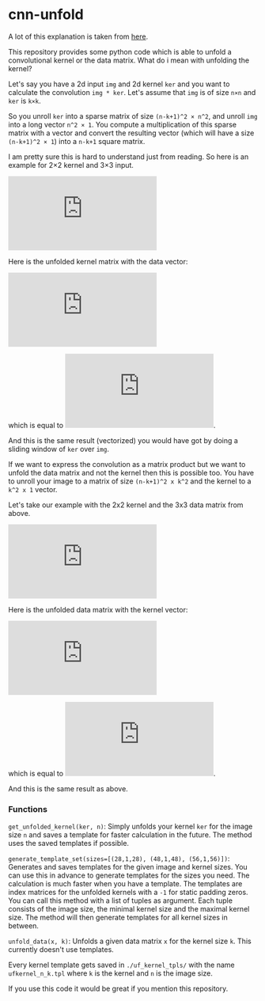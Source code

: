 # cnn-unfold
A lot of this explanation is taken from [here](https://stackoverflow.com/a/44039201).

This repository provides some python code which is able to unfold a convolutional kernel or the data matrix.
What do i mean with unfolding the kernel?

Let's say you have a 2d input `img` and 2d kernel `ker` and you want to calculate the convolution `img * ker`. Let's assume that `img` is of size `n×n` and `ker` is `k×k`.

So you unroll `ker` into a sparse matrix of size `(n-k+1)^2 × n^2`, and unroll `img` into a long vector `n^2 × 1`. You compute a multiplication of this sparse matrix with a vector and convert the resulting vector (which will have a size `(n-k+1)^2 × 1`) into a `n-k+1` square matrix.

I am pretty sure this is hard to understand just from reading. So here is an example for 2×2 kernel and 3×3 input.

![1]

Here is the unfolded kernel matrix with the data vector:

![2]

which is equal to ![3].

And this is the same result (vectorized) you would have got by doing a sliding window of `ker` over `img`.

If we want to express the convolution as a matrix product but we want to unfold the data matrix and not the kernel then this is possible too.
You have to unroll your image to a matrix of size `(n-k+1)^2 x k^2` and the kernel to a `k^2 x 1` vector.

Let's take our example with the 2x2 kernel and the 3x3 data matrix from above.

![1]

Here is the unfolded data matrix with the kernel vector:

![4]


which is equal to ![5].

And this is the same result as above.




### Functions

`get_unfolded_kernel(ker, n)`:
Simply unfolds your kernel `ker` for the image size `n` and saves a template for faster calculation in the future. The method uses the saved templates if possible.

`generate_template_set(sizes=[(28,1,28), (48,1,48), (56,1,56)])`:
Generates and saves templates for the given image and kernel sizes.
You can use this in advance to generate templates for the sizes you need. The calculation is much faster when you have a template. The templates are index matrices for the unfolded kernels with a `-1` for static padding zeros.
You can call this method with a list of tuples as argument.
Each tuple consists of the image size, the minimal kernel size and the maximal kernel size. The method will then generate templates for all kernel sizes in between.

`unfold_data(x, k)`:
Unfolds a given data matrix `x` for the kernel size `k`.
This currently doesn't use templates.


Every kernel template gets saved in `./uf_kernel_tpls/` with the name `ufkernel_n_k.tpl` where `k` is the kernel and `n` is the image size.

If you use this code it would be great if you mention this repository.


[1]: https://latex.codecogs.com/gif.latex?%5Cdpi%7B100%7D%20%5Cbg_white%20%5Clarge%20%24%24%5Cleft%28%5Cbegin%7Barray%7D%7Bccc%7D%20x_1%26x_2%26x_3%5C%5C%20x_4%26x_5%26x_6%5C%5C%20x_7%26x_8%26x_9%20%5Cend%7Barray%7D%5Cright%29%20*%20%5Cleft%28%5Cbegin%7Barray%7D%7Bcc%7D%20k_1%26k_2%5C%5C%20k_3%26k_4%20%5Cend%7Barray%7D%5Cright%29%24%24

[2]: https://latex.codecogs.com/gif.latex?%5Cdpi%7B100%7D%20%5Cbg_white%20%24%24%5Cleft%28%5Cbegin%7Barray%7D%7Bccccccccc%7D%20k_1%26k_2%260%26k_3%26k_4%260%260%260%260%5C%5C%200%26k_1%26k_2%260%26k_3%26k_4%260%260%260%5C%5C%200%260%260%26k_1%26k_2%260%26k_3%26k_4%260%5C%5C%200%260%260%260%26k_1%26k_2%260%26k_3%26k_4%20%5Cend%7Barray%7D%5Cright%29%20%5Ccdot%20%5Cleft%28%5Cbegin%7Barray%7D%7Bc%7D%20x_1%5C%5C%20x_2%5C%5C%20x_3%5C%5C%20x_4%5C%5C%20x_5%5C%5C%20x_6%5C%5C%20x_7%5C%5C%20x_8%5C%5C%20x_9%20%5Cend%7Barray%7D%5Cright%29%24%24

[3]: https://latex.codecogs.com/gif.latex?%5Cinline%20%5Cdpi%7B100%7D%20%5Cbg_white%20%5Clarge%20%24%24%5Cleft%28%5Cbegin%7Barray%7D%7Bc%7D%20k_1x_1&plus;k_2x_2&plus;k_3x_4&plus;k_4x_5%5C%5C%20k_1x_2&plus;k_2x_3&plus;k_3x_5&plus;k_4x_6%5C%5C%20k_1x_4&plus;k_2x_5&plus;k_3x_7&plus;k_4x_8%5C%5C%20k_1x_5&plus;k_2x_6&plus;k_3x_8&plus;k_4x_9%20%5Cend%7Barray%7D%5Cright%29%24%24

[4]: https://latex.codecogs.com/gif.latex?%5Cdpi%7B100%7D%20%5Cbg_white%20%5Clarge%20%24%24%5Cleft%28%5Cbegin%7Barray%7D%7Bcccc%7D%20x_1%26x_2%26x_4%26x_5%5C%5C%20x_2%26x_3%26x_5%26x_6%5C%5C%20x_4%26x_5%26x_7%26x_8%5C%5C%20x_5%26x_6%26x_8%26x_9%20%5Cend%7Barray%7D%5Cright%29%20%5Ccdot%20%5Cleft%28%5Cbegin%7Barray%7D%7Bc%7D%20k_1%5C%5C%20k_2%5C%5C%20k_3%5C%5C%20k_4%20%5Cend%7Barray%7D%5Cright%29%24%24

[5]: https://latex.codecogs.com/gif.latex?%5Cinline%20%5Cdpi%7B100%7D%20%5Cbg_white%20%5Clarge%20%24%24%5Cleft%28%5Cbegin%7Barray%7D%7Bc%7D%20x_1k_1&plus;x_2k_2&plus;x_4k_3&plus;x_5k_4%5C%5C%20x_2k_1&plus;x_3k_2&plus;x_5k_3&plus;x_6k_4%5C%5C%20x_4k_1&plus;x_5k_2&plus;x_7k_3&plus;x_8k_4%5C%5C%20x_5k_1&plus;x_6k_2&plus;x_8k_3&plus;x_9k_4%20%5Cend%7Barray%7D%5Cright%29%24%24
